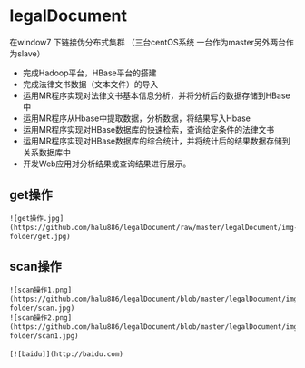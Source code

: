 # legalDocument
在window7 下链接伪分布式集群 （三台centOS系统 一台作为master另外两台作为slave）
  * 完成Hadoop平台，HBase平台的搭建<br>
  * 完成法律文书数据（文本文件）的导入<br>
  * 运用MR程序实现对法律文书基本信息分析，并将分析后的数据存储到HBase中<br>
  * 运用MR程序从Hbase中提取数据，分析数据，将结果写入Hbase<br>
  * 运用MR程序实现对HBase数据库的快速检索，查询给定条件的法律文书<br>
  * 运用MR程序实现对HBase数据库的综合统计，并将统计后的结果数据存储到关系数据库中<br>
  * 开发Web应用对分析结果或查询结果进行展示。<br>
  
  get操作
  -------

    ![get操作.jpg](https://github.com/halu886/legalDocument/raw/master/legalDocument/img-folder/get.jpg)
  scan操作
  ---------
    ![scan操作1.png](https://github.com/halu886/legalDocument/blob/master/legalDocument/img-folder/scan.jpg)
    ![scan操作2.png](https://github.com/halu886/legalDocument/blob/master/legalDocument/img-folder/scan1.jpg)
    
    [![baidu]](http://baidu.com) 
